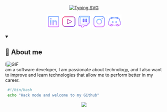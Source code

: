 <!-- Presentation -->
<p align="center">
  <a href="https://git.io/typing-svg">
    <img src="https://readme-typing-svg.demolab.com?font=Nerd+Fonts&pause=1000&color=FF0000&center=true&  vCenter=true&width=435&height=53&lines=Software+development;Ethical+Hacker" alt="Typing SVG" />
  </a>
</p>


<!-- Icons -->
<p align = "center">
  <!-- Linkedin -->
  <a href = 'https://www.linkedin.com/in/david-basantes-40bb97216/'><img alt = "linkedin" title= "Linkedin" src = "https://raw.githubusercontent.com/DAVIDS2405/DAVIDS2405/main/assets/linkedin.png" height = '45px'/></a>
  <!-- Youtube -->
  <a href = 'https://www.youtube.com/@d4vid924'><img alt="youtube" title= "Youtube" src="https://raw.githubusercontent.com/DAVIDS2405/DAVIDS2405/main/assets/youtube.webp" height='45px'/></a>
   <!-- Twitch -->
  <a href='https://www.twitch.tv/david2405s'><img alt="twitch" title= "Twitch" src="https://github.com/DAVIDS2405/DAVIDS2405/blob/main/assets/twitch.png?raw=true" height='45px'/></a>
  <!-- Instagram -->
  <a href='https://www.instagram.com/david2405s/'><img alt="instagram" title = "Instagram" src="https://raw.githubusercontent.com/DAVIDS2405/DAVIDS2405/main/assets/instagram.png" height='45px'/></a>
  <!-- Discord -->
  <a href='https://discord.gg/A8Uh2wsDSv'><img alt="discord" title = "Discord" src="https://raw.githubusercontent.com/DAVIDS2405/DAVIDS2405/main/assets/discord.png" height='45px'/></a>
</p>

<!-- About me -->
<details open> 
  <summary><h2>🌠 About me</h2></summary>
  <img hight="400" width="500" alt="GIF" align="right" src="https://github.com/Xx-Ashutosh-xX/Xx-Ashutosh-xX/blob/master/assets/1936.gif">
  <p>I am a software developer, I am passionate about technology, and I also want to improve and learn technologies that allow me to perform better in my career.</p>
  
</details>










<!--presentation in bash -->
```bash 
 #!/bin/bash
 echo "Hack mode and welcome to my Github"
```



<!--Github stats -->
<p align="center" >  
  <a href="https://github.com/anuraghazra/github-readme-stats">
<img  src="https://github-readme-stats.vercel.app/api?username=DAVIDS2405&&show_icons=true&&count_private=true&&bg_color=000000&&text_color=E02C2C&&icon_color=F1F1F1&&border_color=BC020A&&border_radius=5&&title_color=F1F1F1"/>
  </a>
</p>





